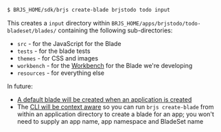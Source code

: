 ```bash
$ BRJS_HOME/sdk/brjs create-blade brjstodo todo input
```

This creates a `input` directory within `BRJS_HOME/apps/brjstodo/todo-bladeset/blades/` containing the following sub-directories:

* `src` - for the JavaScript for the Blade
* `tests` - for the blade tests
* `themes` - for CSS and images
* `workbench` - for the [Workbench](/docs/concepts/workbenches) for the Blade we're developing
* `resources` - for everything else

<div class="alert alert-info github">
<p>
In future:
</p>
<ul>
<li><a href="https://github.com/BladeRunnerJS/brjs/issues/3">A default blade will be created when an application is created</a></li>
<li>The <a href="https://github.com/BladeRunnerJS/brjs/issues/1">CLI will be context aware</a> so you can run <code>brjs create-blade</code> from within an application directory to create a blade for an app; you won't need to supply an app name, app namespace and BladeSet name</li>
</ul>
</div>
